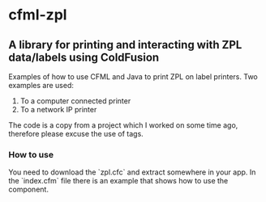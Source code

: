 # cfml-zpl
<h2>A library for printing and interacting with ZPL data/labels using ColdFusion</h2>

Examples of how to use CFML and Java to print ZPL on label printers. Two examples are used:
<ol>
<li>To a computer connected printer</li>
<li>To a network IP printer</li>
</ol>

The code is a copy from a project which I worked on some time ago, therefore please excuse the use of tags.

<h3>How to use</h3>
You need to download the `zpl.cfc` and extract somewhere in your app. In the `index.cfm` 
file there is an example that shows how to use the component.